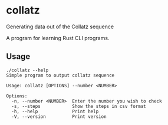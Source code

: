 # collatz
Generating data out of the Collatz sequence

A program for learning Rust CLI programs.

## Usage
```shell
./collatz --help
Simple program to output collatz sequence

Usage: collatz [OPTIONS] --number <NUMBER>

Options:
  -n, --number <NUMBER>  Enter the number you wish to check
  -s, --steps            Show the steps in csv format
  -h, --help             Print help
  -V, --version          Print version
```
